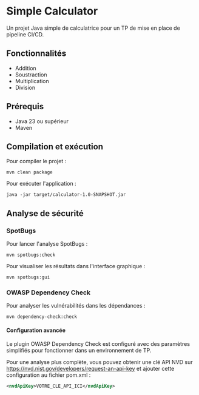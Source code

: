 # Simple Calculator

Un projet Java simple de calculatrice pour un TP de mise en place de pipeline CI/CD.

## Fonctionnalités

- Addition
- Soustraction
- Multiplication
- Division

## Prérequis

- Java 23 ou supérieur
- Maven

## Compilation et exécution

Pour compiler le projet :
```
mvn clean package
```

Pour exécuter l'application :
```
java -jar target/calculator-1.0-SNAPSHOT.jar
```

## Analyse de sécurité

### SpotBugs

Pour lancer l'analyse SpotBugs :
```
mvn spotbugs:check
```

Pour visualiser les résultats dans l'interface graphique :
```
mvn spotbugs:gui
```

### OWASP Dependency Check

Pour analyser les vulnérabilités dans les dépendances :
```
mvn dependency-check:check
```

#### Configuration avancée

Le plugin OWASP Dependency Check est configuré avec des paramètres simplifiés pour fonctionner dans un environnement de TP.

Pour une analyse plus complète, vous pouvez obtenir une clé API NVD sur https://nvd.nist.gov/developers/request-an-api-key et ajouter cette configuration au fichier pom.xml :

```xml
<nvdApiKey>VOTRE_CLE_API_ICI</nvdApiKey>
```
